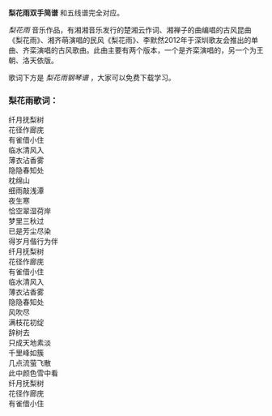 

**梨花雨双手简谱** 和五线谱完全对应。

_梨花雨_
音乐作品，有湘湘音乐发行的楚湘云作词、湘禅子的曲编唱的古风昆曲《梨花雨》、湘齐萌演唱的民风《梨花雨》、李默然2012年于深圳歌友会推出的单曲、齐栾演唱的古风歌曲。此曲主要有两个版本，一个是齐栾演唱的，另一个为王朝、洛天依版。

歌词下方是 _梨花雨钢琴谱_ ，大家可以免费下载学习。

### 梨花雨歌词：

纤月抚梨树  
花径作廊庑  
有雀借小住  
临水清风入  
薄衣沾香雾  
隐隐春知处  
枕绵山  
细雨敲浅潭  
夜生寒  
恰空翠湿荷岸  
梦里三秋过  
已是芳尘尽染  
得岁月偕行为伴  
纤月抚梨树  
花径作廊庑  
有雀借小住  
临水清风入  
薄衣沾香雾  
隐隐春知处  
风吹尽  
满枝花初绽  
辞树去  
只成天地素淡  
千里峰如簇  
几点流萤飞散  
此中颜色雪中看  
纤月抚梨树  
花径作廊庑  
有雀借小住

